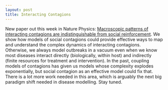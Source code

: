 ```yaml
---
layout: post
title: Interacting Contagions
---
```


New paper out this week in Nature Physics: [Macroscopic patterns of interacting contagions are indistinguishable from social reinforcement](https://www.nature.com/articles/s41567-020-0791-2). We show how models of social contagions could provide effective ways to map and understand the complex dynamics of interacting contagions. Otherwise, we always model outbreaks in a vacuum even when we know most diseases interact directly (biologically, within host) and indirectly (finite resources for treatment and intervention). In the past, coupling models of contagions has given us models whose complexity explodes exponentially, but social contagion as an effective model could fix that. There is a lot more work needed in this area, which is arguably the next big paradigm shift needed in disease modelling. Stay tuned.
